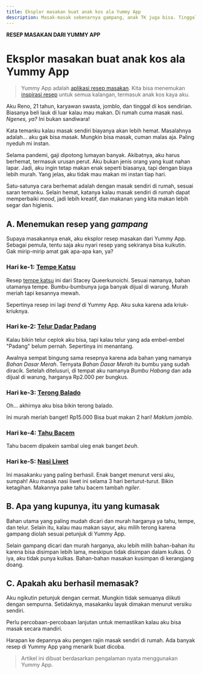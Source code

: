 ```yaml
---
title: Eksplor masakan buat anak kos ala Yummy App
description: Masak-masak sebenarnya gampang, anak TK juga bisa. Tinggal ikutin aja resepnya di Yummy App!
---
```

**RESEP MASAKAN DARI YUMMY APP**
# Eksplor masakan buat anak kos ala Yummy App

> Yummy App adalah [aplikasi resep masakan](https://yummy.onelink.me/Fhn6/YummyBlogComp). Kita bisa menemukan [inspirasi resep](https://yummy.onelink.me/Fhn6/YummyBlogComp) untuk semua kalangan, termasuk anak kos kaya aku.

Aku Reno, 21 tahun, karyawan swasta, jomblo, dan tinggal di kos sendirian. Biasanya beli lauk di luar kalau mau makan. Di rumah cuma masak nasi. _Ngenes, ya?_ Ini bukan sandiwara!

Kata temanku kalau masak sendiri biayanya akan lebih hemat. Masalahnya adalah... aku gak bisa masak. Mungkin bisa masak, cuman malas aja. Paling nyeduh mi instan.

Selama pandemi, gaji dipotong lumayan banyak. Akibatnya, aku harus berhemat, termasuk urusan perut. Aku bukan jenis orang yang kuat nahan lapar. Jadi, aku ingin tetap makan enak seperti biasanya, tapi dengan biaya lebih murah. Yang jelas, aku tidak mau makan mi instan tiap hari.

Satu-satunya cara berhemat adalah dengan masak sendiri di rumah, sesuai saran temanku. Selain hemat, katanya kalau masak sendiri di rumah dapat memperbaiki _mood_, jadi lebih kreatif, dan makanan yang kita makan lebih segar dan higienis.

## A. Menemukan resep yang _gampang_

Supaya masakannya enak, aku eksplor resep masakan dari Yummy App. Sebagai pemula, tentu saja aku nyari resep yang sekiranya bisa kuikutin. Gak mirip-mirip amat gak apa-apa kan, ya?

### Hari ke-1: [Tempe Katsu](https://app.yummy.co.id/PkPZwMiEnbv8iTjU7)

Resep [tempe katsu](https://app.yummy.co.id/PkPZwMiEnbv8iTjU7) ini dari Stacey Queerkunoichi. Sesuai namanya, bahan utamanya tempe. Bumbu-bumbunya juga banyak dijual di warung. Murah meriah tapi kesannya mewah.

Sepertinya resep ini lagi _trend_ di Yummy App. Aku suka karena ada kriuk-kriuknya.

### Hari ke-2: [Telur Dadar Padang](https://app.yummy.co.id/siRmJPjyG5hqUoX76)

Kalau bikin telur ceplok aku bisa, tapi kalau telur yang ada embel-embel "Padang" belum pernah. Sepertinya ini menantang.

Awalnya sempat bingung sama resepnya karena ada bahan yang namanya _Bahan Dasar Merah_. Ternyata _Bahan Dasar Merah_ itu bumbu yang sudah diracik. Setelah ditelusuri, di tempat aku namanya _Bumbu Habang_ dan ada dijual di warung, harganya Rp2.000 per bungkus.

### Hari ke-3: [Terong Balado](https://app.yummy.co.id/5xw4WmFkkvNV8Jo19)

Oh... akhirnya aku bisa bikin terong balado.

Ini murah meriah banget! Rp15.000 Bisa buat makan 2 hari! _Maklum jomblo._

### Hari ke-4: [Tahu Bacem](https://app.yummy.co.id/rma83Wqv9tDZ5cja9)

Tahu bacem dipakein sambal uleg enak banget _beuh_. 

### Hari ke-5: [Nasi Liwet](https://app.yummy.co.id/)

Ini masakanku yang paling berhasil. Enak banget menurut versi aku, sumpah! Aku masak nasi liwet ini selama 3 hari berturut-turut. Bikin ketagihan. Makannya pake tahu bacem tambah _ngiler_.

## B. Apa yang kupunya, itu yang kumasak

Bahan utama yang paling mudah dicari dan murah harganya ya tahu, tempe, dan telur. Selain itu, kalau mau makan sayur, aku milih terong karena gampang diolah sesuai petunjuk di Yummy App.

Selain gampang dicari dan murah harganya, aku lebih milih bahan-bahan itu karena bisa disimpan lebih lama, meskipun tidak disimpan dalam kulkas. O iya, aku tidak punya kulkas. Bahan-bahan masakan kusimpan di kerangjang doang.

## C. Apakah aku berhasil memasak?

Aku ngikutin petunjuk dengan cermat. Mungkin tidak semuanya diikuti dengan sempurna. Setidaknya, masakanku layak dimakan menurut versiku sendiri.

Perlu percobaan-percobaan lanjutan untuk memastikan kalau aku bisa masak secara mandiri.

Harapan ke depannya aku pengen rajin masak sendiri di rumah. Ada banyak resep di Yummy App yang menarik buat dicoba.

> Artikel ini dibuat berdasarkan pengalaman nyata menggunakan Yummy App.

